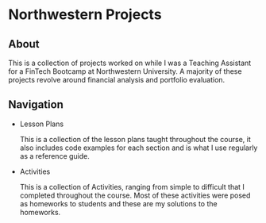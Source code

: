 # Northwestern Projects
## About
This is a collection of projects worked on while I was a Teaching Assistant for a FinTech Bootcamp at Northwestern University. A majority of these projects revolve around financial analysis and portfolio evaluation.

## Navigation
* Lesson Plans

  This is a collection of the lesson plans taught throughout the course, it also includes code examples for each section and is what I use regularly as a reference guide.
* Activities

  This is a collection of Activities, ranging from simple to difficult that I completed throughout the course. Most of these activities were posed as homeworks to students and these are my solutions to the homeworks. 